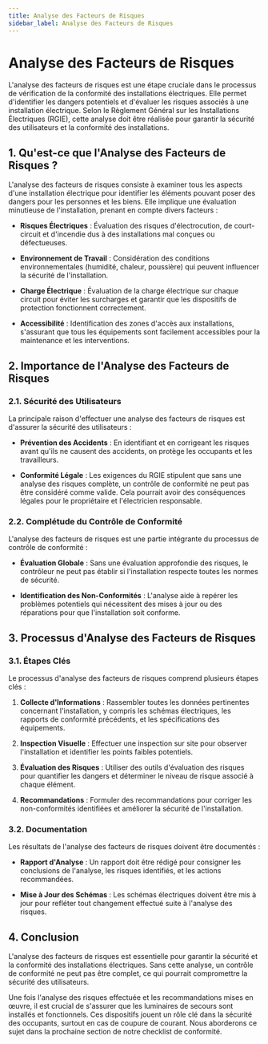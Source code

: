 ```yaml
---
title: Analyse des Facteurs de Risques
sidebar_label: Analyse des Facteurs de Risques
---
```


# Analyse des Facteurs de Risques

L'analyse des facteurs de risques est une étape cruciale dans le processus de vérification de la conformité des installations électriques. Elle permet d'identifier les dangers potentiels et d'évaluer les risques associés à une installation électrique. Selon le Règlement Général sur les Installations Électriques (RGIE), cette analyse doit être réalisée pour garantir la sécurité des utilisateurs et la conformité des installations.

## 1. Qu'est-ce que l'Analyse des Facteurs de Risques ?

L'analyse des facteurs de risques consiste à examiner tous les aspects d'une installation électrique pour identifier les éléments pouvant poser des dangers pour les personnes et les biens. Elle implique une évaluation minutieuse de l'installation, prenant en compte divers facteurs :

- **Risques Électriques** : Évaluation des risques d'électrocution, de court-circuit et d'incendie dus à des installations mal conçues ou défectueuses.

- **Environnement de Travail** : Considération des conditions environnementales (humidité, chaleur, poussière) qui peuvent influencer la sécurité de l'installation.

- **Charge Électrique** : Évaluation de la charge électrique sur chaque circuit pour éviter les surcharges et garantir que les dispositifs de protection fonctionnent correctement.

- **Accessibilité** : Identification des zones d'accès aux installations, s'assurant que tous les équipements sont facilement accessibles pour la maintenance et les interventions.

## 2. Importance de l'Analyse des Facteurs de Risques

### 2.1. Sécurité des Utilisateurs
La principale raison d'effectuer une analyse des facteurs de risques est d'assurer la sécurité des utilisateurs :

- **Prévention des Accidents** : En identifiant et en corrigeant les risques avant qu'ils ne causent des accidents, on protège les occupants et les travailleurs.

- **Conformité Légale** : Les exigences du RGIE stipulent que sans une analyse des risques complète, un contrôle de conformité ne peut pas être considéré comme valide. Cela pourrait avoir des conséquences légales pour le propriétaire et l'électricien responsable.

### 2.2. Complétude du Contrôle de Conformité
L'analyse des facteurs de risques est une partie intégrante du processus de contrôle de conformité :

- **Évaluation Globale** : Sans une évaluation approfondie des risques, le contrôleur ne peut pas établir si l'installation respecte toutes les normes de sécurité.

- **Identification des Non-Conformités** : L'analyse aide à repérer les problèmes potentiels qui nécessitent des mises à jour ou des réparations pour que l'installation soit conforme.

## 3. Processus d'Analyse des Facteurs de Risques

### 3.1. Étapes Clés
Le processus d'analyse des facteurs de risques comprend plusieurs étapes clés :

1. **Collecte d'Informations** : Rassembler toutes les données pertinentes concernant l'installation, y compris les schémas électriques, les rapports de conformité précédents, et les spécifications des équipements.

2. **Inspection Visuelle** : Effectuer une inspection sur site pour observer l'installation et identifier les points faibles potentiels.

3. **Évaluation des Risques** : Utiliser des outils d'évaluation des risques pour quantifier les dangers et déterminer le niveau de risque associé à chaque élément.

4. **Recommandations** : Formuler des recommandations pour corriger les non-conformités identifiées et améliorer la sécurité de l'installation.

### 3.2. Documentation
Les résultats de l'analyse des facteurs de risques doivent être documentés :

- **Rapport d'Analyse** : Un rapport doit être rédigé pour consigner les conclusions de l'analyse, les risques identifiés, et les actions recommandées.

- **Mise à Jour des Schémas** : Les schémas électriques doivent être mis à jour pour refléter tout changement effectué suite à l'analyse des risques.

## 4. Conclusion

L'analyse des facteurs de risques est essentielle pour garantir la sécurité et la conformité des installations électriques. Sans cette analyse, un contrôle de conformité ne peut pas être complet, ce qui pourrait compromettre la sécurité des utilisateurs.

Une fois l'analyse des risques effectuée et les recommandations mises en œuvre, il est crucial de s'assurer que les luminaires de secours sont installés et fonctionnels. Ces dispositifs jouent un rôle clé dans la sécurité des occupants, surtout en cas de coupure de courant. Nous aborderons ce sujet dans la prochaine section de notre checklist de conformité.
